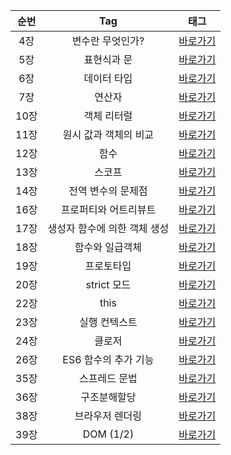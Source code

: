 
| 순번 |             Tag              |                                           태그                                            |
| :--: | :--------------------------: | :---------------------------------------------------------------------------------------: |
| 4장  |       변수란 무엇인가?       |        [바로가기](https://kimbangg.notion.site/4-322f0e09f8da4dd8beb6885c7b0f4ae7)        |
| 5장  |         표현식과 문          |        [바로가기](https://kimbangg.notion.site/5-f8892691944e44a09734040c50605fb6)        |
| 6장  |         데이터 타입          |        [바로가기](https://kimbangg.notion.site/6-bdb958eea6c842c19a5c63df1e83595c)        |
| 7장  |            연산자            |        [바로가기](https://kimbangg.notion.site/7-65e310a8c12040fca145022f1212481b)        |
| 10장 |         객체 리터럴          |       [바로가기](https://kimbangg.notion.site/10-0aae3a95a2944c8687239911676bcc06)        |
| 11장 |    원시 값과 객체의 비교     |       [바로가기](https://kimbangg.notion.site/11-3203d497a9134d2e9e7caafc910a32b5)        |
| 12장 |             함수             |      [바로가기](https://kimbangg.notion.site/12-245a52391676455bb15e89e2d2740ad8)       |
| 13장 |            스코프            |       [바로가기](https://kimbangg.notion.site/13-6d4b5d8887f348e9b0858c0746ac0a0a)        |
| 14장 |      전역 변수의 문제점      |       [바로가기](https://kimbangg.notion.site/14-d490234b146b40cfa62799bb1799e12f)        |
| 16장 |    프로퍼티와 어트리뷰트     |       [바로가기](https://kimbangg.notion.site/16-924288636b504d399c3e8c8196bd0941)        |
| 17장 | 생성자 함수에 의한 객체 생성 |       [바로가기](https://kimbangg.notion.site/17-322f083d31a643ad8ca58ca119424182)        |
| 18장 |       함수와 일급객체        |       [바로가기](https://kimbangg.notion.site/18-b8f6a108563444a9b740e8b88bbe094c)        |
| 19장 |          프로토타입          |       [바로가기](https://kimbangg.notion.site/19-dc23ddcee99049f4b71306cb2bdbb147)        |
| 20장 |         strict 모드          |    [바로가기](https://kimbangg.notion.site/20-strict-1d224832a46f4e1f9cfd8056b53f4d74)    |
| 22장 |             this             |     [바로가기](https://kimbangg.notion.site/22-this-9ddde1f27b2d4479b14404c209c0f280)     |
| 23장 |        실행 컨텍스트         |       [바로가기](https://kimbangg.notion.site/23-cae0d2494816463a867406b42faa6a35)        |
| 24장 |            클로저            |       [바로가기](https://kimbangg.notion.site/24-cf39d5af46244a4cb2def13c5745208b)        |
| 26장 |     ES6 함수의 추가 기능     |     [바로가기](https://kimbangg.notion.site/26-ES6-cf458f48efcd4877b0ebbbf899f085f8)      |
| 35장 |        스프레드 문법         |       [바로가기](https://kimbangg.notion.site/35-e9e0e3d82d0a4e7abd9d28714a17c4b7)        |
| 36장 |         구조분해할당         |       [바로가기](https://kimbangg.notion.site/36-a86e3e0958004fcaac1090c277020f33)        |
| 38장 |       브라우저 렌더링        |       [바로가기](https://kimbangg.notion.site/38-b93769f57ecb4988bbf4f381b9515592)        |
| 39장 |          DOM (1/2)           | [바로가기](https://kimbangg.notion.site/39-DOM-1-2-39-7-7fb74d7c760c43e38366f31368739e56) |
